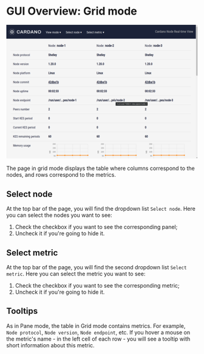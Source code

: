 # GUI Overview: Grid mode

![Grid mode](../images/screenshot-grid-mode.png)

The page in grid mode displays the table where columns correspond to the nodes, and rows correspond to the metrics.

## Select node

At the top bar of the page, you will find the dropdown list `Select node`. Here you can select the nodes you want to see:

1. Check the checkbox if you want to see the corresponding panel;
2. Uncheck it if you're going to hide it.

## Select metric

At the top bar of the page, you will find the second dropdown list `Select metric`. Here you can select the metric you want to see:

1. Check the checkbox if you want to see the corresponding metric;
2. Uncheck it if you're going to hide it.

## Tooltips

As in Pane mode, the table in Grid mode contains metrics. For example, `Node protocol`, `Node version`, `Node endpoint`, etc. If you hover a mouse on the metric's name - in the left cell of each row - you will see a tooltip with short information about this metric.

